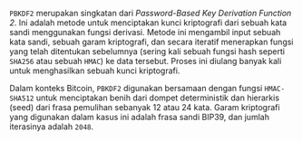 `PBKDF2` merupakan singkatan dari *Password-Based Key Derivation Function 2*. Ini adalah metode untuk menciptakan kunci kriptografi dari sebuah kata sandi menggunakan fungsi derivasi. Metode ini mengambil input sebuah kata sandi, sebuah garam kriptografi, dan secara iteratif menerapkan fungsi yang telah ditentukan sebelumnya (sering kali sebuah fungsi hash seperti `SHA256` atau sebuah `HMAC`) ke data tersebut. Proses ini diulang banyak kali untuk menghasilkan sebuah kunci kriptografi.

Dalam konteks Bitcoin, `PBKDF2` digunakan bersamaan dengan fungsi `HMAC-SHA512` untuk menciptakan benih dari dompet deterministik dan hierarkis (seed) dari frasa pemulihan sebanyak 12 atau 24 kata. Garam kriptografi yang digunakan dalam kasus ini adalah frasa sandi BIP39, dan jumlah iterasinya adalah `2048`.